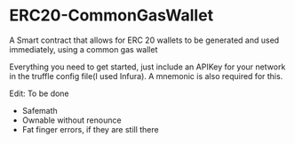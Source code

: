 # ERC20-CommonGasWallet
A Smart contract that allows for ERC 20 wallets to be generated and used immediately, using a common gas wallet


Everything you need to get started, just include an APIKey for your network in the truffle config file(I used Infura). A mnemonic is also required for this. 


Edit: To be done
- Safemath
- Ownable without renounce
- Fat finger errors, if they are still there
